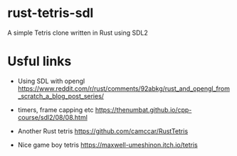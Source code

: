 # rust-tetris-sdl

A simple Tetris clone written in Rust using SDL2

# Usful links

 * Using SDL with opengl https://www.reddit.com/r/rust/comments/92abkg/rust_and_opengl_from_scratch_a_blog_post_series/

 * timers, frame capping etc https://thenumbat.github.io/cpp-course/sdl2/08/08.html

 * Another Rust tetris https://github.com/camccar/RustTetris

 * Nice game boy tetris https://maxwell-umeshinon.itch.io/tetris
